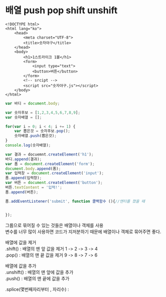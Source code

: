 # 배열 push pop shift unshift

```markup
<!DOCTYPE html>
<html lang="ko">
    <head>
        <meta charset="UTF-8">
        <title>숫자야구</title>
    </head>
    <body>
        <h1>1스트라이크 1볼</h1>
        <form>
            <input type="text">
            <button>버튼</button>
        </form>
        <!-- srcipt -->
        <script src="숫자야구.js"></script>
    </body>
</html>
```

```javascript
var 바디 = document.body;

var 숫자후보 = [1,2,3,4,5,6,7,8,9];
var 숫자배열 = [];

for(var i = 0; i < 4; i += 1) {
    var 뽑은것 = 숫자후보.pop();
    숫자배열.push(뽑은것);
}
console.log(숫자배열);

var 결과 = docuemnt.createElement('h1');
바디.append(결과);
var 폼 = document.createElement('form');
document.body.append(폼);
var 입력창 = document.createElement('input');
폼.append(입력창);
var 버튼 = document.createElement('button');
버튼.textContent = '입력!';
폼.append(버튼);

폼.addEventListener('submit', function 콜백함수 (){//엔터를 쳤을 때


});
```

그룹으로 묶어질 수 있는 것들은 배열이나 객체를 사용  
변수를 너무 많이 사용하면 코드가 지저분하기 때문에 배열이나 객체로 묶어주면 좋다.

배열에 값을 제거   
.shift\(\) : 배열의 맨 앞 값을 제거 1 -&gt; 2 -&gt; 3 -&gt; 4  
.pop\(\) : 배열의 맨 끝 값을 제거 9 -&gt; 8 -&gt; 7 -&gt; 6  
  
배열에 값을 추가   
.unshift\(\) : 배열의 맨 앞에 값을 추가  
.push\(\) : 배열의 맨 끝에 값을 추가

.splice\(몇번째자리부터 , 자리수\) :  
  


